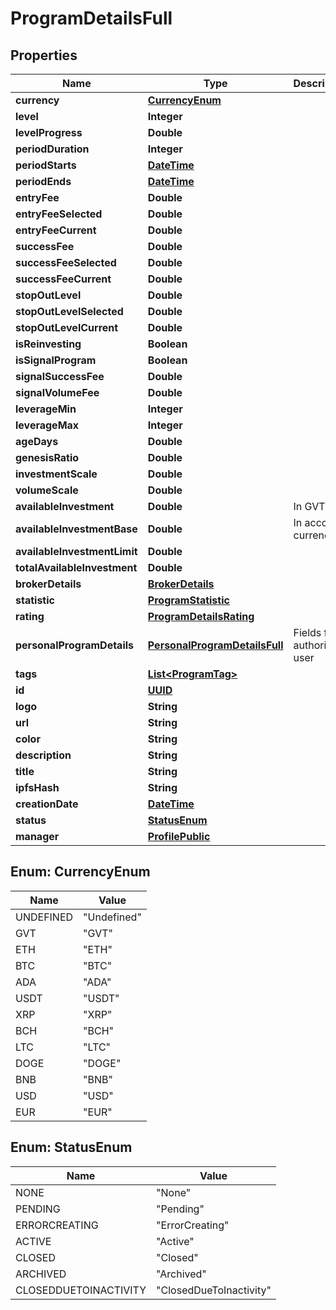 
# ProgramDetailsFull

## Properties
Name | Type | Description | Notes
------------ | ------------- | ------------- | -------------
**currency** | [**CurrencyEnum**](#CurrencyEnum) |  |  [optional]
**level** | **Integer** |  |  [optional]
**levelProgress** | **Double** |  |  [optional]
**periodDuration** | **Integer** |  |  [optional]
**periodStarts** | [**DateTime**](DateTime.md) |  |  [optional]
**periodEnds** | [**DateTime**](DateTime.md) |  |  [optional]
**entryFee** | **Double** |  |  [optional]
**entryFeeSelected** | **Double** |  |  [optional]
**entryFeeCurrent** | **Double** |  |  [optional]
**successFee** | **Double** |  |  [optional]
**successFeeSelected** | **Double** |  |  [optional]
**successFeeCurrent** | **Double** |  |  [optional]
**stopOutLevel** | **Double** |  |  [optional]
**stopOutLevelSelected** | **Double** |  |  [optional]
**stopOutLevelCurrent** | **Double** |  |  [optional]
**isReinvesting** | **Boolean** |  |  [optional]
**isSignalProgram** | **Boolean** |  |  [optional]
**signalSuccessFee** | **Double** |  |  [optional]
**signalVolumeFee** | **Double** |  |  [optional]
**leverageMin** | **Integer** |  |  [optional]
**leverageMax** | **Integer** |  |  [optional]
**ageDays** | **Double** |  |  [optional]
**genesisRatio** | **Double** |  |  [optional]
**investmentScale** | **Double** |  |  [optional]
**volumeScale** | **Double** |  |  [optional]
**availableInvestment** | **Double** | In GVT |  [optional]
**availableInvestmentBase** | **Double** | In account currency |  [optional]
**availableInvestmentLimit** | **Double** |  |  [optional]
**totalAvailableInvestment** | **Double** |  |  [optional]
**brokerDetails** | [**BrokerDetails**](BrokerDetails.md) |  |  [optional]
**statistic** | [**ProgramStatistic**](ProgramStatistic.md) |  |  [optional]
**rating** | [**ProgramDetailsRating**](ProgramDetailsRating.md) |  |  [optional]
**personalProgramDetails** | [**PersonalProgramDetailsFull**](PersonalProgramDetailsFull.md) | Fields for authorized user |  [optional]
**tags** | [**List&lt;ProgramTag&gt;**](ProgramTag.md) |  |  [optional]
**id** | [**UUID**](UUID.md) |  |  [optional]
**logo** | **String** |  |  [optional]
**url** | **String** |  |  [optional]
**color** | **String** |  |  [optional]
**description** | **String** |  |  [optional]
**title** | **String** |  |  [optional]
**ipfsHash** | **String** |  |  [optional]
**creationDate** | [**DateTime**](DateTime.md) |  |  [optional]
**status** | [**StatusEnum**](#StatusEnum) |  |  [optional]
**manager** | [**ProfilePublic**](ProfilePublic.md) |  |  [optional]


<a name="CurrencyEnum"></a>
## Enum: CurrencyEnum
Name | Value
---- | -----
UNDEFINED | &quot;Undefined&quot;
GVT | &quot;GVT&quot;
ETH | &quot;ETH&quot;
BTC | &quot;BTC&quot;
ADA | &quot;ADA&quot;
USDT | &quot;USDT&quot;
XRP | &quot;XRP&quot;
BCH | &quot;BCH&quot;
LTC | &quot;LTC&quot;
DOGE | &quot;DOGE&quot;
BNB | &quot;BNB&quot;
USD | &quot;USD&quot;
EUR | &quot;EUR&quot;


<a name="StatusEnum"></a>
## Enum: StatusEnum
Name | Value
---- | -----
NONE | &quot;None&quot;
PENDING | &quot;Pending&quot;
ERRORCREATING | &quot;ErrorCreating&quot;
ACTIVE | &quot;Active&quot;
CLOSED | &quot;Closed&quot;
ARCHIVED | &quot;Archived&quot;
CLOSEDDUETOINACTIVITY | &quot;ClosedDueToInactivity&quot;



